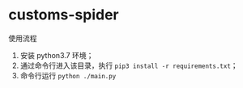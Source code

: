 # customs-spider

使用流程

1. 安装 python3.7 环境；
2. 通过命令行进入该目录，执行 `pip3 install -r requirements.txt`；
3. 命令行运行 `python ./main.py`